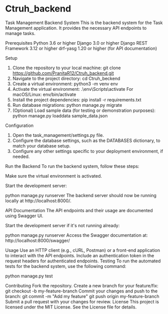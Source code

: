 # Ctruh_backend
Task Management Backend System
This is the backend system for the Task Management application. It provides the necessary API endpoints to manage tasks.

Prerequisites
Python 3.6 or higher
Django 3.0 or higher
Django REST Framework 3.12 or higher
drf-yasg 1.20 or higher (for API documentation)

Setup
1. Clone the repository to your local machine:
   git clone https://github.com/PranitaR12/Ctruh_backend.git
2. Navigate to the project directory:
   cd Ctruh_beckend
3. Create a virtual environment:
   python3 -m venv env
4. Activate the virtual environment:
   .\env\Scripts\activate
   For macOS/Linux:
   env/bin/activate
5. Install the project dependencies:
   pip install -r requirements.txt
6. Run database migrations:
   python manage.py migrate
7. (Optional) Load sample data (for testing or demonstration purposes):
   python manage.py loaddata sample_data.json
   
Configuration
1. Open the task_management/settings.py file.
2. Configure the database settings, such as the DATABASES dictionary, to match your database setup.
3. Configure any other settings specific to your deployment environment, if needed.

Run the Backend
To run the backend system, follow these steps:

Make sure the virtual environment is activated.

Start the development server:

python manage.py runserver
The backend server should now be running locally at http://localhost:8000/.

API Documentation
The API endpoints and their usage are documented using Swagger UI.

Start the development server if it's not running already:

python manage.py runserver
Access the Swagger documentation at: http://localhost:8000/swagger/

Usage
Use an HTTP client (e.g., cURL, Postman) or a front-end application to interact with the API endpoints.
Include an authentication token in the request headers for authenticated endpoints.
Testing
To run the automated tests for the backend system, use the following command:

python manage.py test

Contributing
Fork the repository.
Create a new branch for your feature/fix:
git checkout -b my-feature-branch
Commit your changes and push to the branch:
git commit -m "Add my feature"
git push origin my-feature-branch
Submit a pull request with your changes for review.
License
This project is licensed under the MIT License. See the License file for details.
